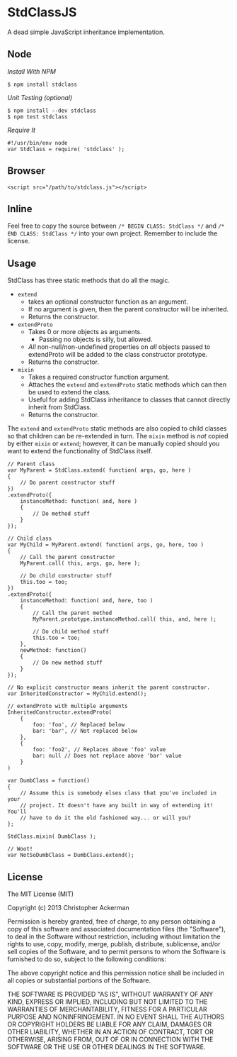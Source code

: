 StdClassJS
==========

A dead simple JavaScript inheritance implementation.

Node
----

_Install With NPM_

    $ npm install stdclass

_Unit Testing (optional)_

    $ npm install --dev stdclass
    $ npm test stdclass

_Require It_

    #!/usr/bin/env node
    var StdClass = require( 'stdclass' );

Browser
-------

    <script src="/path/to/stdclass.js"></script>

Inline
------

Feel free to copy the source between `/* BEGIN CLASS: StdClass */` and `/* END CLASS: StdClass */` into your own project. Remember to include the license.

Usage
-----

StdClass has three static methods that do all the magic.

* `extend`
    * takes an optional constructor function as an argument.
    * If no argument is given, then the parent constructor will be inherited.
    * Returns the constructor.
* `extendProto`
    * Takes 0 or more objects as arguments.
        * Passing no objects is silly, but allowed.
    * _All_ non-null/non-undefined properties on _all_ objects passed to extendProto will be added to the class constructor prototype.
    * Returns the constructor.
* `mixin`
    * Takes a required constructor function argument.
    * Attaches the `extend` and `extendProto` static methods which can then be used to extend the class.
    * Useful for adding StdClass inheritance to classes that cannot directly inherit from StdClass.
    * Returns the constructor.

The `extend` and `extendProto` static methods are also copied to child classes so that children can be re-extended in turn. The `mixin` method is _not_ copied by either `mixin` or `extend`; however, it can be manually copied should you want to extend the functionality of StdClass itself.

    // Parent class
    var MyParent = StdClass.extend( function( args, go, here )
    {
        // Do parent constructor stuff
    })
    .extendProto({
        instanceMethod: function( and, here )
        {
            // Do method stuff
        }
    });

    // Child class
    var MyChild = MyParent.extend( function( args, go, here, too )
    {
        // Call the parent constructor
        MyParent.call( this, args, go, here );

        // Do child constructor stuff
        this.too = too;
    })
    .extendProto({
        instanceMethod: function( and, here, too )
        {
            // Call the parent method
            MyParent.prototype.instanceMethod.call( this, and, here );

            // Do child method stuff
            this.too = too;
        },
        newMethod: function()
        {
            // Do new method stuff
        }
    });

    // No explicit constructor means inherit the parent constructor.
    var InheritedConstructor = MyChild.extend();

    // extendProto with multiple arguments
    InheritedConstructor.extendProto(
        {
            foo: 'foo', // Replaced below
            bar: 'bar', // Not replaced below
        },
        {
            foo: 'foo2', // Replaces above 'foo' value
            bar: null // Does not replace above 'bar' value
        }
    )

    var DumbClass = function()
    {
        // Assume this is somebody elses class that you've included in your
        // project. It doesn't have any built in way of extending it! You'll
        // have to do it the old fashioned way... or will you?
    };

    StdClass.mixin( DumbClass );

    // Woot!
    var NotSoDumbClass = DumbClass.extend();

License
-------

The MIT License (MIT)

Copyright (c) 2013 Christopher Ackerman

Permission is hereby granted, free of charge, to any person obtaining a copy
of this software and associated documentation files (the "Software"), to deal
in the Software without restriction, including without limitation the rights
to use, copy, modify, merge, publish, distribute, sublicense, and/or sell
copies of the Software, and to permit persons to whom the Software is
furnished to do so, subject to the following conditions:

The above copyright notice and this permission notice shall be included in
all copies or substantial portions of the Software.

THE SOFTWARE IS PROVIDED "AS IS", WITHOUT WARRANTY OF ANY KIND, EXPRESS OR
IMPLIED, INCLUDING BUT NOT LIMITED TO THE WARRANTIES OF MERCHANTABILITY,
FITNESS FOR A PARTICULAR PURPOSE AND NONINFRINGEMENT. IN NO EVENT SHALL THE
AUTHORS OR COPYRIGHT HOLDERS BE LIABLE FOR ANY CLAIM, DAMAGES OR OTHER
LIABILITY, WHETHER IN AN ACTION OF CONTRACT, TORT OR OTHERWISE, ARISING FROM,
OUT OF OR IN CONNECTION WITH THE SOFTWARE OR THE USE OR OTHER DEALINGS IN
THE SOFTWARE.
